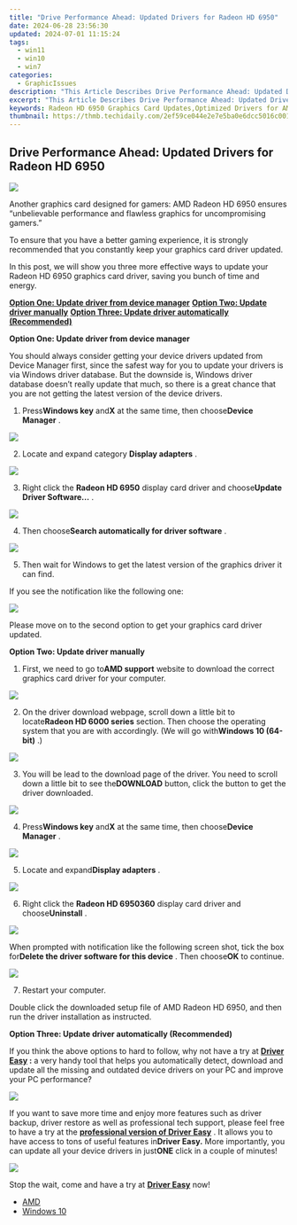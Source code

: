 ```yaml
---
title: "Drive Performance Ahead: Updated Drivers for Radeon HD 6950"
date: 2024-06-28 23:56:30
updated: 2024-07-01 11:15:24
tags:
  - win11
  - win10
  - win7
categories:
  - GraphicIssues
description: "This Article Describes Drive Performance Ahead: Updated Drivers for Radeon HD 6950"
excerpt: "This Article Describes Drive Performance Ahead: Updated Drivers for Radeon HD 6950"
keywords: Radeon HD 6950 Graphics Card Updates,Optimized Drivers for AMD Radeon 6950 Series,High Performance Graphics Drivers HD 6950,Latest Radeon HD 6950 Driver Releases,Enhanced Drivers for AMD’s Radeon 6950 GPU,Radeon HD 6950 Graphics Driver Upgrades,AMD Radeon 6950 Drivers
thumbnail: https://thmb.techidaily.com/2ef59ce044e2e7e5ba0e6dcc5016c001910532c3893cef165601b78313e08b44.jpg
---
```


## Drive Performance Ahead: Updated Drivers for Radeon HD 6950

![](https://images.drivereasy.com/wp-content/uploads/2017/01/img_587c9381d5cd7.jpg)
  
 Another graphics card designed for gamers: AMD Radeon HD 6950 ensures “unbelievable performance and flawless graphics for uncompromising gamers.”
  
 To ensure that you have a better gaming experience, it is strongly recommended that you constantly keep your graphics card driver updated.
  
 In this post, we will show you three more effective ways to update your Radeon HD 6950 graphics card driver, saving you bunch of time and energy.  
  
[**Option One: Update driver from device manager**](#1)
[**Option Two: Update driver manually**](#2)
[**Option Three: Update driver automatically (Recommended)**](#3)
  
 **Option One: Update driver from device manager**
  
 You should always consider getting your device drivers updated from Device Manager first, since the safest way for you to update your drivers is via Windows driver database. But the downside is, Windows driver database doesn’t really update that much, so there is a great chance that you are not getting the latest version of the device drivers.
  
 1) Press**Windows key** and**X** at the same time, then choose**Device Manager** .
  
![](https://images.drivereasy.com/wp-content/uploads/2017/01/img_586b799d15ed0.png)

 2) Locate and expand category **Display adapters** .
  
![](https://images.drivereasy.com/wp-content/uploads/2016/12/img_58633888b815f.jpg)

 3) Right click the **Radeon HD 6950**  display card driver and choose**Update Driver Software…** .  
  
![](https://images.drivereasy.com/wp-content/uploads/2016/12/img_58633adf15869.jpg)
  
 4) Then choose**Search automatically for driver software** .
  
![](https://images.drivereasy.com/wp-content/uploads/2016/12/img_58633bb7037e2.jpg)
  
 5) Then wait for Windows to get the latest version of the graphics driver it can find.
  
 If you see the notification like the following one:  
  
![](https://images.drivereasy.com/wp-content/uploads/2016/12/img_58633c3acc5d9.png)
  
 Please move on to the second option to get your graphics card driver updated.
  
 **Option Two: Update driver manually**
  
 1) First, we need to go to**AMD support** website to download the correct graphics card driver for your computer.
  
![](https://images.drivereasy.com/wp-content/uploads/2017/01/img_587c97e46d334.jpg)
  
 2) On the driver download webpage, scroll down a little bit to locate**Radeon HD 6000 series** section. Then choose the operating system that you are with accordingly. (We will go with**Windows 10 (64-bit)** .)

![](https://images.drivereasy.com/wp-content/uploads/2017/01/img_587c9803865c0.png)

 3) You will be lead to the download page of the driver. You need to scroll down a little bit to see the**DOWNLOAD** button, click the button to get the driver downloaded.  
  
![](https://images.drivereasy.com/wp-content/uploads/2017/01/img_587c9870672e8.jpg)

 4) Press**Windows key** and**X** at the same time, then choose**Device Manager** .
  
![](https://images.drivereasy.com/wp-content/uploads/2016/12/img_58633847649da.png)

 5) Locate and expand**Display adapters** .
  
![](https://images.drivereasy.com/wp-content/uploads/2016/12/img_58633888b815f.jpg)
  
 6) Right click the **Radeon HD 6950360** display card driver and choose**Uninstall** .
  
![](https://images.drivereasy.com/wp-content/uploads/2016/12/img_58633ead50985.jpg)

 When prompted with notification like the following screen shot, tick the box for**Delete the driver software for this device** . Then choose**OK** to continue.
  
![](https://images.drivereasy.com/wp-content/uploads/2016/12/img_5860d243e91ce.png)

 7) Restart your computer.
  
 Double click the downloaded setup file of AMD Radeon HD 6950, and then run the driver installation as instructed.
  
 **Option Three: Update driver automatically (Recommended)**
  
 If you think the above options to hard to follow, why not have a try at **[Driver Easy](https://tools.techidaily.com/drivereasy/download/) :** a very handy tool that helps you automatically detect, download and update all the missing and outdated device drivers on your PC and improve your PC performance?
  
![](https://images.drivereasy.com/wp-content/uploads/2017/04/img_58e89e907fb3f.png)

 If you want to save more time and enjoy more features such as driver backup, driver restore as well as professional tech support, please feel free to have a try at the [**professional version of Driver Easy**](https://tools.techidaily.com/drivereasy/download/) . It allows you to have access to tons of useful features in**Driver Easy.** More importantly, you can update all your device drivers in just**ONE** click in a couple of minutes!
  
![](https://images.drivereasy.com/wp-content/uploads/2017/04/img_58e89f1fa616d.jpg)
  
 Stop the wait, come and have a try at [**Driver Easy**](https://tools.techidaily.com/drivereasy/download/) now!

* [AMD](https://tools.techidaily.com/drivereasy/download/)
* [Windows 10](https://tools.techidaily.com/drivereasy/download/)

<ins class="adsbygoogle"
     style="display:block"
     data-ad-format="autorelaxed"
     data-ad-client="ca-pub-7571918770474297"
     data-ad-slot="1223367746"></ins>



<ins class="adsbygoogle"
     style="display:block"
     data-ad-client="ca-pub-7571918770474297"
     data-ad-slot="8358498916"
     data-ad-format="auto"
     data-full-width-responsive="true"></ins>

